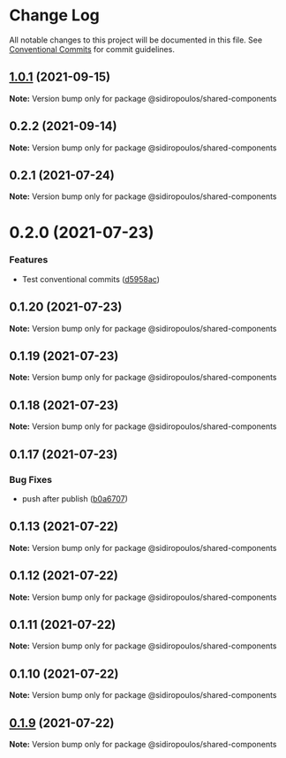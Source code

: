 # Change Log

All notable changes to this project will be documented in this file.
See [Conventional Commits](https://conventionalcommits.org) for commit guidelines.

## [1.0.1](https://github.com/HarrisSidiropoulos/lerna-example/compare/@sidiropoulos/shared-components@0.2.2...@sidiropoulos/shared-components@1.0.1) (2021-09-15)

**Note:** Version bump only for package @sidiropoulos/shared-components





## 0.2.2 (2021-09-14)

**Note:** Version bump only for package @sidiropoulos/shared-components





## 0.2.1 (2021-07-24)

**Note:** Version bump only for package @sidiropoulos/shared-components

# 0.2.0 (2021-07-23)

### Features

- Test conventional commits ([d5958ac](https://github.com/HarrisSidiropoulos/lerna-example/commit/d5958ac9f6a70ba8418cdbd9ad82fad1d1df0b60))

## 0.1.20 (2021-07-23)

**Note:** Version bump only for package @sidiropoulos/shared-components

## 0.1.19 (2021-07-23)

**Note:** Version bump only for package @sidiropoulos/shared-components

## 0.1.18 (2021-07-23)

**Note:** Version bump only for package @sidiropoulos/shared-components

## 0.1.17 (2021-07-23)

### Bug Fixes

- push after publish ([b0a6707](https://github.com/HarrisSidiropoulos/lerna-example/commit/b0a6707f929f8863e7f2d44d722c9a7d7a9b3b3b))

## 0.1.13 (2021-07-22)

**Note:** Version bump only for package @sidiropoulos/shared-components

## 0.1.12 (2021-07-22)

**Note:** Version bump only for package @sidiropoulos/shared-components

## 0.1.11 (2021-07-22)

**Note:** Version bump only for package @sidiropoulos/shared-components

## 0.1.10 (2021-07-22)

**Note:** Version bump only for package @sidiropoulos/shared-components

## [0.1.9](https://github.com/HarrisSidiropoulos/lerna-example/compare/@sidiropoulos/shared-components@0.1.8...@sidiropoulos/shared-components@0.1.9) (2021-07-22)

**Note:** Version bump only for package @sidiropoulos/shared-components
